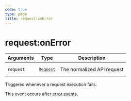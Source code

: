 ```yaml
---
code: true
type: page
title: request:onError
---
```


# request:onError



| Arguments | Type                                                           | Description                |
| --------- | -------------------------------------------------------------- | -------------------------- |
| `request` | <pre><a href=/plugins/1/constructors/request>Request</a></pre> | The normalized API request |

Triggered whenever a request execution fails.

This event occurs after [error events](/core/1/plugins/guides/events/api-events/#error-default).
